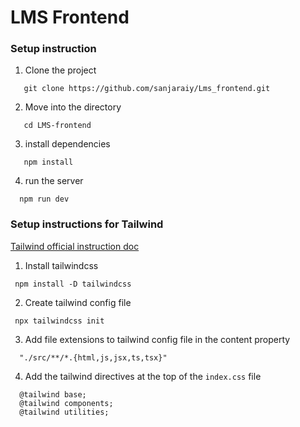 # LMS Frontend

### Setup instruction

1. Clone the project
```
   git clone https://github.com/sanjaraiy/Lms_frontend.git

```
2. Move into the directory
```
   cd LMS-frontend

```

3. install  dependencies
```
   npm install

```
4. run the server
```
  npm run dev

```

### Setup instructions for Tailwind

[ Tailwind official instruction doc ](https://tailwindcss.com/docs/installation)

1. Install tailwindcss
```
 npm install -D tailwindcss

```
2. Create tailwind config file
```
 npx tailwindcss init

```
3. Add file extensions to tailwind config file in the content property
```
  "./src/**/*.{html,js,jsx,ts,tsx}"

```

4. Add the tailwind directives at the top of the `index.css` file
```
  @tailwind base;
  @tailwind components;
  @tailwind utilities;

```

